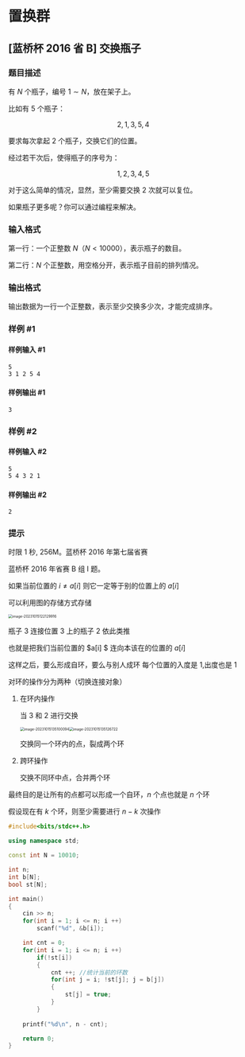 # **置换群**

## [蓝桥杯 2016 省 B] 交换瓶子

### 题目描述

有 $N$ 个瓶子，编号 $1 \sim N$，放在架子上。

比如有 $5$ 个瓶子：

$$2,1,3,5,4$$

要求每次拿起 $2$ 个瓶子，交换它们的位置。

经过若干次后，使得瓶子的序号为：

$$1,2,3,4,5$$

对于这么简单的情况，显然，至少需要交换 $2$ 次就可以复位。

如果瓶子更多呢？你可以通过编程来解决。

### 输入格式

第一行：一个正整数 $N$（$N<10000$），表示瓶子的数目。

第二行：$N$ 个正整数，用空格分开，表示瓶子目前的排列情况。

### 输出格式

输出数据为一行一个正整数，表示至少交换多少次，才能完成排序。

### 样例 #1

#### 样例输入 #1

```
5
3 1 2 5 4
```

#### 样例输出 #1

```
3
```

### 样例 #2

#### 样例输入 #2

```
5
5 4 3 2 1
```

#### 样例输出 #2

```
2
```

### 提示

时限 1 秒, 256M。蓝桥杯 2016 年第七届省赛

蓝桥杯 2016 年省赛 B 组 I 题。



如果当前位置的 $i ≠ a[i]$ 则它一定等于别的位置上的 $a[i]$

可以利用图的存储方式存储

<img src="https://typora-birdy.oss-cn-guangzhou.aliyuncs.com/image-20231015122129916.png" alt="image-20231015122129916" style="zoom: 50%;" />

瓶子 $3$ 连接位置 $3$ 上的瓶子 $2$ 依此类推

也就是把我们当前位置的 $a[i] $ 连向本该在的位置的 $a[i]$ 

这样之后，要么形成自环，要么与别人成环 每个位置的入度是 $1$,出度也是 $1$ 

对环的操作分为两种（切换连接对象）

1. 在环内操作

   当 $3$ 和 $2$ 进行交换

   <img src="https://typora-birdy.oss-cn-guangzhou.aliyuncs.com/image-20231015135100094.png" alt="image-20231015135100094" style="zoom:50%;float:left" /><img src="https://typora-birdy.oss-cn-guangzhou.aliyuncs.com/image-20231015135126722.png" alt="image-20231015135126722" style="zoom:50%;" />

   交换同一个环内的点，裂成两个环

2. 跨环操作

   交换不同环中点，合并两个环

最终目的是让所有的点都可以形成一个自环，$n$ 个点也就是 $n$ 个环

假设现在有 $k$ 个环，则至少需要进行 $n - k$ 次操作

```c++
#include<bits/stdc++.h>

using namespace std;

const int N = 10010;

int n;
int b[N];
bool st[N];

int main()
{
    cin >> n;
    for(int i = 1; i <= n; i ++)
        scanf("%d", &b[i]);

    int cnt = 0;
    for(int i = 1; i <= n; i ++)
        if(!st[i])
        {
            cnt ++; //统计当前的环数
            for(int j = i; !st[j]; j = b[j])
            {
                st[j] = true;
            }
        }
    
    printf("%d\n", n - cnt);

    return 0;
}
```

